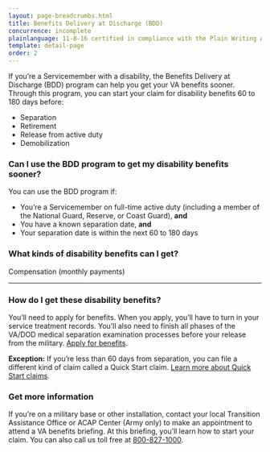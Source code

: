 ```yaml
---
layout: page-breadcrumbs.html
title: Benefits Delivery at Discharge (BDD)
concurrence: incomplete
plainlanguage: 11-8-16 certified in compliance with the Plain Writing Act
template: detail-page
order: 2
---
```


<div class="va-introtext">

If you’re a Servicemember with a disability, the Benefits Delivery at Discharge (BDD) program can help you get your VA benefits sooner. Through this program, you can start your claim for disability benefits 60 to 180 days before:

</div>

- Separation 
- Retirement
- Release from active duty
- Demobilization


<div class="feature" markdown="1">

### Can I use the BDD program to get my disability benefits sooner?

You can use the BDD program if:

-	You’re a Servicemember on full-time active duty (including a member of the National Guard, Reserve, or Coast Guard), **and**
- You have a known separation date, **and**
-	Your separation date is within the next 60 to 180 days

</div>

### What kinds of disability benefits can I get?

Compensation (monthly payments)

-----

### How do I get these disability benefits? 

You’ll need to apply for benefits. When you apply, you’ll have to turn in your service treatment records. You’ll also need to finish all phases of the VA/DOD medical separation examination processes before your release from the military. [Apply for benefits](https://www.vets.gov/disability-benefits/apply/).

**Exception:** If you’re less than 60 days from separation, you can file a different kind of claim called a Quick Start claim. [Learn more about Quick Start claims](/disability-benefits/apply/claim-types/predischarge-claim/quick-start/index.html).

### Get more information
If you’re on a military base or other installation, contact your local Transition Assistance Office or ACAP Center (Army only) to make an appointment to attend a VA benefits briefing. At this briefing, you’ll learn how to start your claim. You can also call us toll free at <a href="tel:+18008271000">800-827-1000</a>.
